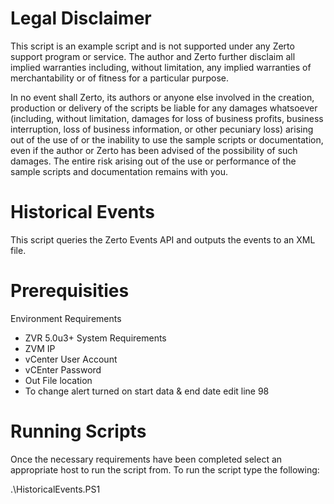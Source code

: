 # Legal Disclaimer 
This script is an example script and is not supported under any Zerto support program or service. The author and Zerto further disclaim all implied warranties including, without limitation, any implied warranties of merchantability or of fitness for a particular purpose.

In no event shall Zerto, its authors or anyone else involved in the creation, production or delivery of the scripts be liable for any damages whatsoever (including, without limitation, damages for loss of business profits, business interruption, loss of business information, or other pecuniary loss) arising out of the use of or the inability to use the sample scripts or documentation, even if the author or Zerto has been advised of the possibility of such damages. The entire risk arising out of the use or performance of the sample scripts and documentation remains with you.

# Historical Events 
This script queries the Zerto Events API and outputs the events to an XML file. 

# Prerequisities 
Environment Requirements
  - ZVR 5.0u3+ 
System Requirements 
  - ZVM IP 
  - vCenter User Account 
  - vCEnter Password 
  - Out File location 
  - To change alert turned on start data & end date edit line 98 

# Running Scripts 
Once the necessary requirements have been completed select an appropriate host to run the script from. To run the script type the following:

.\HistoricalEvents.PS1
